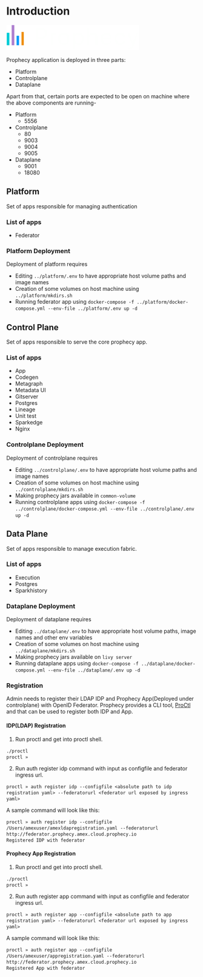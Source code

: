# Introduction

![logo](logo.png)

Prophecy application is deployed in three parts:
* Platform
* Controlplane
* Dataplane

Apart from that, certain ports are expected to be open on machine where the above 
components are running- 
* Platform
    * 5556
* Controlplane
    * 80
    * 9003
    * 9004
    * 9005
* Dataplane
    * 9001
    * 18080
    
## Platform
Set of apps responsible for managing authentication
### List of apps
* Federator

### Platform Deployment
Deployment of platform requires 
* Editing `../platform/.env` to have appropriate host volume paths and image names
* Creation of some volumes on host machine using `../platform/mkdirs.sh`
* Running federator app using `docker-compose -f ../platform/docker-compose.yml --env-file ../platform/.env up -d`


## Control Plane
Set of apps responsible to serve the core prophecy app. 
### List of apps
* App
* Codegen
* Metagraph
* Metadata UI
* Gitserver
* Postgres
* Lineage
* Unit test
* Sparkedge
* Nginx

### Controlplane Deployment
Deployment of controlplane requires 
* Editing `../controlplane/.env` to have appropriate host volume paths and image names
* Creation of some volumes on host machine using `../controlplane/mkdirs.sh`
* Making prophecy jars available in `common-volume`
* Running controlplane apps using `docker-compose -f ../controlplane/docker-compose.yml --env-file ../controlplane/.env up -d`


## Data Plane
Set of apps responsible to manage execution fabric.
### List of apps
* Execution
* Postgres
* Sparkhistory

### Dataplane Deployment
Deployment of dataplane requires 
* Editing `../dataplane/.env` to have appropriate host volume paths, image names and other env variables
* Creation of some volumes on host machine using `../dataplane/mkdirs.sh`
* Making prophecy jars available on `livy server`
* Running dataplane apps using `docker-compose -f ../dataplane/docker-compose.yml --env-file ../dataplane/.env up -d`

### Registration
Admin needs to register their LDAP IDP and Prophecy App(Deployed under controlplane) with OpenID Federator. Prophecy provides a CLI tool, [ProCtl](https://github.com/SimpleDataLabsInc/onpremdocs/tree/master/utils) and that can be used to register both IDP and App.

#### IDP(LDAP) Registration
1. Run proctl and get into proctl shell.
```
./proctl
proctl »
```
2. Run auth register idp command with input as configfile and federator ingress url.
```
proctl » auth register idp --configfile <absolute path to idp registration yaml> --federatorurl <federator url exposed by ingress yaml>
```
A sample command will look like this:
```
proctl » auth register idp --configfile /Users/amexuser/amexldapregistration.yaml --federatorurl http://federator.prophecy.amex.cloud.prophecy.io
Registered IDP with federator
```

#### Prophecy App Registration
1. Run proctl and get into proctl shell.
```
./proctl
proctl »
```
2. Run auth register app command with input as configfile and federator ingress url.
```
proctl » auth register app --configfile <absolute path to app registration yaml> --federatorurl <federator url exposed by ingress yaml>
```
A sample command will look like this:
```
proctl » auth register app --configfile /Users/amexuser/appregistration.yaml --federatorurl http://federator.prophecy.amex.cloud.prophecy.io
Registered App with federator
```


